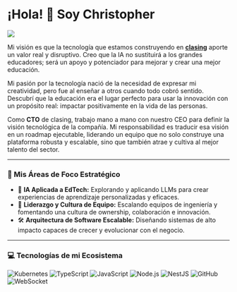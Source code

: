 # ¡Hola! 👋 Soy Christopher

<p align="left">
  <a href="https://www.linkedin.com/in/christopher-zm" target="_blank"><img src="https://img.shields.io/badge/LinkedIn-0077B5?style=for-the-badge&logo=linkedin&logoColor=white" /></a>
</p>

Mi visión es que la tecnología que estamos construyendo en **[clasing](URL_DE_LA_WEB_DE_CLACING)** aporte un valor real y disruptivo. Creo que la IA no sustituirá a los grandes educadores; será un apoyo y potenciador para mejorar y crear una mejor educación.

Mi pasión por la tecnología nació de la necesidad de expresar mi creatividad, pero fue al enseñar a otros cuando todo cobró sentido. Descubrí que la educación era el lugar perfecto para usar la innovación con un propósito real: impactar positivamente en la vida de las personas.

Como **CTO** de clasing, trabajo mano a mano con nuestro CEO para definir la visión tecnológica de la compañía. Mi responsabilidad es traducir esa visión en un roadmap ejecutable, liderando un equipo que no solo construye una plataforma robusta y escalable, sino que también atrae y cultiva al mejor talento del sector.

---

### 🚀 Mis Áreas de Foco Estratégico

* 🧠 **IA Aplicada a EdTech:** Explorando y aplicando LLMs para crear experiencias de aprendizaje personalizadas y eficaces.
* 👥 **Liderazgo y Cultura de Equipo:** Escalando equipos de ingeniería y fomentando una cultura de ownership, colaboración e innovación.
* 🛠️ **Arquitectura de Software Escalable:** Diseñando sistemas de alto impacto capaces de crecer y evolucionar con el negocio.

---



### 💻 Tecnologías de mi Ecosistema

![Kubernetes](https://img.shields.io/badge/-Kubernetes-black?style=flat-square&logo=kubernetes) 
![TypeScript](https://img.shields.io/badge/-TypeScript-black?style=flat-square&logo=typescript) 
![JavaScript](https://img.shields.io/badge/-JavaScript-black?style=flat-square&logo=javascript) 
![Node.js](https://img.shields.io/badge/-Node.js-black?style=flat-square&logo=node.js)
![NestJS](https://img.shields.io/badge/-NestJS-black?style=flat-square&logo=nestjs)
![GitHub](https://img.shields.io/badge/-GitHub-181717?style=flat-square&logo=github) 
![WebSocket](https://img.shields.io/badge/-WebSocket-black?style=flat-square&logo=websocket)
